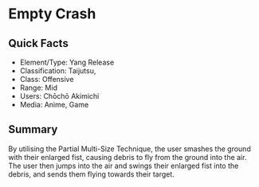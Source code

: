 # Empty Crash

## Quick Facts
- Element/Type: Yang Release
- Classification: Taijutsu,
- Class: Offensive
- Range: Mid
- Users: Chōchō Akimichi
- Media: Anime, Game

## Summary
By utilising the Partial Multi-Size Technique, the user smashes the ground with their enlarged fist, causing debris to fly from the ground into the air. The user then jumps into the air and swings their enlarged fist into the debris, and sends them flying towards their target.
